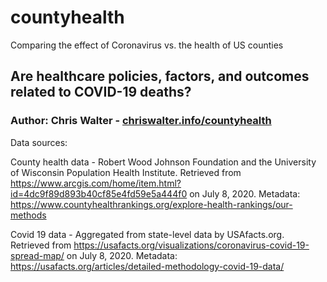 # countyhealth
Comparing the effect of Coronavirus vs. the health of US counties

## Are healthcare policies, factors, and outcomes related to COVID-19 deaths?
### Author: Chris Walter - [chriswalter.info/countyhealth](chriswalter.info/countyhealth)

Data sources: 

County health data - Robert Wood Johnson Foundation and the University of Wisconsin Population Health Institute. Retrieved from https://www.arcgis.com/home/item.html?id=4dc9f89d893b40cf85e4fd59e5a444f0 on July 8, 2020. Metadata: https://www.countyhealthrankings.org/explore-health-rankings/our-methods
               
Covid 19 data - Aggregated from state-level data by USAfacts.org. Retrieved from https://usafacts.org/visualizations/coronavirus-covid-19-spread-map/ on July 8, 2020. Metadata: https://usafacts.org/articles/detailed-methodology-covid-19-data/
